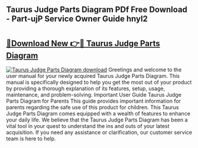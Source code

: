 ## Taurus Judge Parts Diagram PDf Free Download - Part-ujP Service Owner Guide hnyI2

# <h2><a href="http://dfp9pj.blite.top/?on=Taurus+Judge+Parts+Diagram">🔗Download New 👉🔴 Taurus Judge Parts Diagram</a></h2>

[![Taurus Judge Parts Diagram download](https://i.imgur.com/lujVjoI.png)](http://dfp9pj.blite.top/?on=Taurus+Judge+Parts+Diagram)
Greetings and welcome to the user manual for your newly acquired Taurus Judge Parts Diagram. This manual is specifically designed to help you get the most out of your product by providing a thorough explanation of its features, setup, usage, maintenance, and problem-solving. Important User Guide Taurus Judge Parts Diagram for Parents This guide provides important information for parents regarding the safe use of this product for children. This Taurus Judge Parts Diagram comes equipped with a wealth of features to enhance your daily life. We believe that the Taurus Judge Parts Diagram has been a vital tool in your quest to understand the ins and outs of your latest acquisition. If you need any assistance or clarification, our customer service team is here to help.
